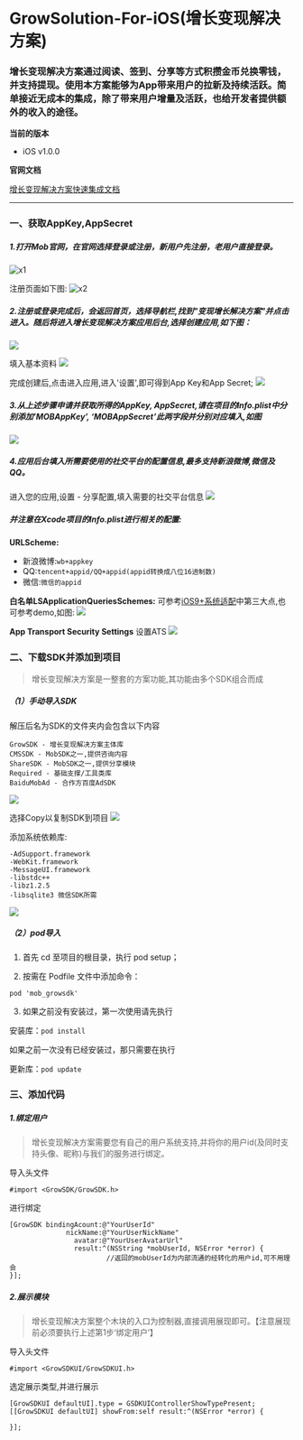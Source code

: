 # GrowSolution-For-iOS(增长变现解决方案)
### 增长变现解决方案通过阅读、签到、分享等方式积攒金币兑换零钱，并支持提现。使用本方案能够为App带来用户的拉新及持续活跃。简单接近无成本的集成，除了带来用户增量及活跃，也给开发者提供额外的收入的途径。
**当前的版本**

- iOS v1.0.0

**官网文档**

[增长变现解决方案快速集成文档](http://wiki.mob.com/ios-growsdk/)

- - - - - - - - - - - -

### 一、获取AppKey,AppSecret

##### 1.打开Mob官网，在官网选择登录或注册，新用户先注册，老用户直接登录。

![x1](https://lh3.googleusercontent.com/-hMUXeh5t45E/W02Ut6PWr6I/AAAAAAAABso/4z10PBem4GUIxMcUVWU3M1vzo3WbVBW-wCHMYCw/I/x1.png)

注册页面如下图:
![x2](https://lh3.googleusercontent.com/-N74F51ogtMM/W02VUZE28CI/AAAAAAAABsw/H05JMy8n0z0_lvS0NBA-DWhbMKcPpN8rwCHMYCw/I/x2.png)


##### 2.注册或登录完成后，会返回首页，选择导航栏,找到"变现增长解决方案"并点击进入。随后将进入增长变现解决方案应用后台,选择创建应用,如下图：

![](https://lh3.googleusercontent.com/-bzRuib5v9J4/W2VKcFI7zHI/AAAAAAAABtM/WIOyZ2yLoIooVCtgi0YciIvDGIWpdBcagCHMYCw/I/x3.png)

填入基本资料
![](https://lh3.googleusercontent.com/-0EhW9DAJMy8/W2VKcivU-RI/AAAAAAAABtc/uCKzSnoEYbg6eX18uZRViXwyLl8wq1PIQCHMYCw/I/x3-1.png)

完成创建后,点击进入应用,进入'设置',即可得到App Key和App Secret;
![](https://lh3.googleusercontent.com/-8c_Vaccdk-Q/W2VKcg9dFJI/AAAAAAAABtY/V43n0K6t_8QiWB1VDJhvNMh91ApT2YpmgCHMYCw/I/X3-2.png)

##### 3.从上述步骤申请并获取所得的AppKey, AppSecret,请在项目的Info.plist中分别添加’MOBAppKey’, ‘MOBAppSecret’此两字段并分别对应填入,如图
![](https://lh3.googleusercontent.com/-NZr5PI7PM6I/W2VKciKXLTI/AAAAAAAABts/taEo0WbJQrIfDpTJwJEnJ86mBnfF_F_NwCHMYCw/I/x4.png)

##### 4.应用后台填入所需要使用的社交平台的配置信息,最多支持新浪微博,微信及QQ。
进入您的应用,设置 - 分享配置,填入需要的社交平台信息
![](https://lh3.googleusercontent.com/-mvjniAKcwBw/W2VKcn_ZUxI/AAAAAAAABtg/qhY-FuAVi8MJCm7plKo0gYOyBKs90cpWACHMYCw/I/x4-1.png)

##### 并注意在Xcode项目的Info.plist进行相关的配置:
**URLScheme:**
* 新浪微博:```wb+appkey```
* QQ:```tencent+appid/QQ+appid(appid转换成八位16进制数)```
* 微信:```微信的appid```

**白名单LSApplicationQueriesSchemes:**
可参考[iOS9+系统适配](http://wiki.mob.com/%E9%80%82%E9%85%8Dios-9%EF%BC%8B%E7%B3%BB%E7%BB%9F/)中第三大点,也可参考demo,如图:
![](https://lh3.googleusercontent.com/-SrhZLSt6pzk/W2VKdDAbWII/AAAAAAAABto/tPZBk08p5kYqKC6OpK8i4UDBHWeqEkL0wCHMYCw/I/x6.jpg)

**App Transport Security Settings**
设置ATS
![](https://lh3.googleusercontent.com/-87mXoBxl518/W2VKcJR40KI/AAAAAAAABtU/CnQzKnmhZ74dk3IFaLFEnfODuBiDp_iFgCHMYCw/I/15333648321459.jpg)

### 二、下载SDK并添加到项目

>增长变现解决方案是一整套的方案功能,其功能由多个SDK组合而成

##### （1）手动导入SDK
解压后名为SDK的文件夹内会包含以下内容

```
GrowSDK - 增长变现解决方案主体库
CMSSDK - MobSDK之一,提供咨询内容
ShareSDK - MobSDK之一,提供分享模块
Required - 基础支撑/工具类库
BaiduMobAd - 合作方百度AdSDK
```

![](https://lh3.googleusercontent.com/-gZzgKRuGQUU/W2VKckkdj1I/AAAAAAAABtk/lnpRYo1qWHYMuT_5H5BVO6_fbVec-lGmACHMYCw/I/x11.png)

选择Copy以复制SDK到项目
![](https://lh3.googleusercontent.com/-PYr0IXzhHYU/W2VKcOK0frI/AAAAAAAABtQ/5bXBo-zmXHE_hWJmDCMdVzGXYYJEs-kgwCHMYCw/I/x12.png)

添加系统依赖库:

```
-AdSupport.framework
-WebKit.framework
-MessageUI.framework
-libstdc++ 
-libz1.2.5
-libsqlite3 微信SDK所需
```

![](https://lh3.googleusercontent.com/-W-Ozz46Vadc/W2VKcidBKiI/AAAAAAAABtw/xKyy8tj6CrsGxL9VSrfYkyJcoSrvDw_BwCHMYCw/I/x13.png)

##### （2）pod导入

1. 首先 cd 至项目的根目录，执行 pod setup；

2. 按需在 Podfile 文件中添加命令：

```
pod 'mob_growsdk'
```

3. 如果之前没有安装过，第一次使用请先执行

安装库：```pod install```

如果之前一次没有已经安装过，那只需要在执行

更新库：```pod update```

### 三、添加代码

##### 1.绑定用户
>增长变现解决方案需要您有自己的用户系统支持,并将你的用户id(及同时支持头像、昵称)与我们的服务进行绑定。

导入头文件

```
#import <GrowSDK/GrowSDK.h>
```

进行绑定

```
[GrowSDK bindingAcount:@"YourUserId"
              nickName:@"YourUserNickName"
                avatar:@"YourUserAvatarUrl"
                result:^(NSString *mobUserId, NSError *error) {
                        //返回的mobUserId为内部流通的经转化的用户id,可不用理会   
}];
```

##### 2.展示模块
>增长变现解决方案整个木块的入口为控制器,直接调用展现即可。【注意展现前必须要执行上述第1步‘绑定用户’】

导入头文件
```
#import <GrowSDKUI/GrowSDKUI.h>
```

选定展示类型,并进行展示

```
[GrowSDKUI defaultUI].type = GSDKUIControllerShowTypePresent;
[[GrowSDKUI defaultUI] showFrom:self result:^(NSError *error) {
        
}];
```
